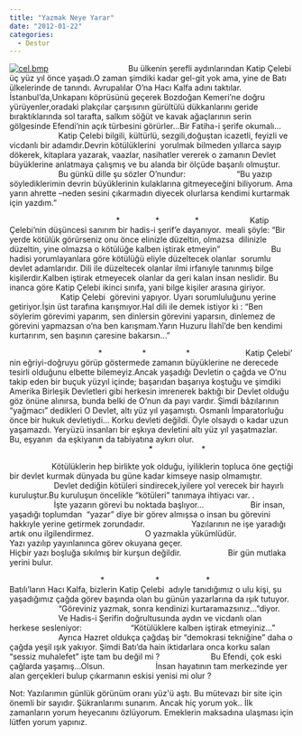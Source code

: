 ```yaml
---
title: "Yazmak Neye Yarar"
date: "2012-01-22"
categories: 
  - Destur
---
```


[![cel.bmp](../uploads/2012/01/cel.bmp)](../uploads/2012/01/cel.bmp "cel.bmp")[](../uploads/2012/01/celebi.jpg "celebi.jpg")                                    Bu ülkenin şerefli aydınlarından Katip Çelebi üç yüz yıl önce yaşadı.O zaman şimdiki kadar gel-git yok ama, yine de Batı ülkelerinde de tanındı. Avrupalılar O’na Hacı Kalfa adını taktılar.                      İstanbul’da,Unkapanı köprüsünü geçerek Bozdoğan Kemeri’ne doğru yürüyenler,oradaki plakçılar çarşısının gürültülü dükkanlarını geride bıraktıklarında sol tarafta, salkım söğüt ve kavak ağaçlarının serin gölgesinde Efendi’nin açık türbesini görürler...Bir Fatiha-i şerife okumalı...                       Katip Çelebi bilgili, kültürlü, sezgili,doğuştan icazetli, feyizli ve vicdanlı bir adamdır.Devrin kötülüklerini  yorulmak bilmeden yıllarca sayıp dökerek, kitaplara yazarak, vaazlar, nasihatler vererek o zamanın Devlet  büyüklerine anlatmaya çalışmış ve bu alanda bir ölçüde başarılı olmuştur.                       Bu günkü dille şu sözler O’nundur:                       “Bu yazıp söylediklerimin devrin büyüklerinin kulaklarına gitmeyeceğini biliyorum. Ama yarın ahrette –neden sesini çıkarmadın diyecek olurlarsa kendimi kurtarmak için yazdım.”

                                                \*                \*                \*                       Katip Çelebi’nin düşüncesi sanırım bir hadis-i şerif’e dayanıyor.  meali şöyle: “Bir yerde kötülük görürseniz onu önce elinizle düzeltin, olmazsa  dilinizle düzeltin, yine olmazsa o kötülüğe kalben iştirak etmeyin”                       Bu hadisi yorumlayanlara göre kötülüğü eliyle düzeltecek olanlar  sorumlu devlet adamlarıdır. Dili ile düzeltecek olanlar ilmi irfanıyle tanınmış bilge kişilerdir.Kalben iştirak etmeyecek olanlar da geri kalan insan neslidir. Bu inanca göre Katip Çelebi ikinci sınıfa, yani bilge kişiler arasına giriyor.                        Katip Çelebi  görevini yapıyor. Uyarı sorumluluğunu yerine getiriyor.İşin üst tarafına karışmıyor.Hal dili ile demek istiyor ki : “Ben söylerim görevimi yaparım, sen dinlersin görevini yaparsın, dinlemez de görevini yapmazsan o’na ben karışmam.Yarın Huzuru İlahî’de ben kendimi kurtarırım, sen başının çaresine bakarsın...”                  

                                        \*                  \*                  \*                         Katip Çelebi’ nin eğriyi-doğruyu görüp göstermede zamanın büyüklerine ne derecede tesirli olduğunu elbette bilemeyiz.Ancak yaşadığı Devletin o çağda ve O’nu takip eden bir buçuk yüzyıl içinde; başarıdan başarıya koştuğu ve şimdiki Amerika Birleşik Devletleri gibi herkesin imrenerek baktığı bir Devlet olduğu göz önüne alınırsa, bunda belki de O’nun da payı vardır. Şimdi bâzılarının “yağmacı” dedikleri O Devlet, altı yüz yıl yaşamıştı. Osmanlı İmparatorluğu önce bir hukuk devletiydi... Korku devleti değildi. Öyle olsaydı o kadar uzun yaşamazdı. Yeryüzü insanları bir eşkıya devletini altı yüz yıl yaşatmazlar.  Bu, eşyanın  da eşkiyanın da tabiyatına aykırı olur.                                                                   \*                     \*                      \*

                   Kötülüklerin hep birlikte yok olduğu, iyiliklerin topluca öne geçtiği bir devlet kurmak dünyada bu güne kadar kimseye nasip olmamıştır.                     Devlet dediğin kötüleri sindirecek,iyilere yol verecek bir hayırlı kuruluştur.Bu kuruluşun öncelikle “kötüleri” tanımaya ihtiyacı var. .                     İşte yazarın görevi bu noktada başlıyor...                     Bir insan, yaşadığı toplumdan  “yazar” diye bir görev almışsa o insan bu görevini hakkıyle yerine getirmek zorundadır.                     Yazılarının ne işe yaradığı artık onu ilgilendirmez.                       O yazmakla yükümlüdür.                     Yazı yazılıp yayınlanınca görev okuyana geçer.                                         Hiçbir yazı boşluğa sıkılmış bir kurşun değildir.                     Bir gün mutlaka yerini bulur.

                                         \*                       \*                     \*                      Batılı’ların Hacı Kalfa, bizlerin Katip Çelebi  adıyle tanıdığımız o ulu kişi, şu yaşadığımız çağda görev başında olan bu günün yazarlarına da ışık tutuyor.                       “Göreviniz yazmak, sonra kendinizi kurtaramazsınız...”diyor.                       Ve Hadis-i Şerifin doğrultusunda aydın ve vicdanlı olan herkese sesleniyor:                      “Kötülüklere kalben iştirak etmeyiniz...”                       Ayrıca Hazret oldukça çağdaş bir “demokrasi tekniğine” daha o çağda yeşil ışık yakıyor. Şimdi Batı’da hain iktidarlara onca korku salan “sessiz muhalefet” işte tam bu değil mi ?                       Bu Efendi, çok eski çağlarda yaşamış...Olsun.                       İnsan hayatının tam merkezinde yer alan gerçekleri bulup çıkarmanın eskisi yenisi mi olur ?

Not: Yazılarımın günlük görünüm oranı yüz'ü aştı. Bu mütevazı bir site için önemli bir sayıdır. Şükranlarımı sunarım. Ancak hiç yorum yok.. İlk zamanların yorum heyecanını özlüyorum. Emeklerin maksadına ulaşması için lütfen yorum yapınız.
